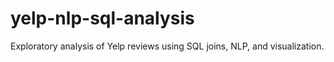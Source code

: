 # yelp-nlp-sql-analysis
Exploratory analysis of Yelp reviews using SQL joins, NLP, and visualization.
